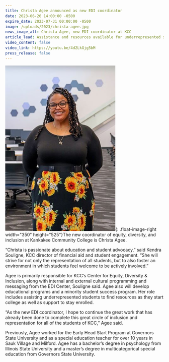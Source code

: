 ```yaml
---
title: Christa Agee announced as new EDI coordinator
date: 2023-06-26 14:00:00 -0500
expire_date: 2023-07-31 00:00:00 -0500
image: /uploads/2023/christa-agee.jpg
news_image_alt: Christa Agee, new EDI coordinator at KCC
article_lead: Assistance and resources available for underrepresented students
video_content: false
video_link: https://youtu.be/4d2LkGjg5bM
press_release: false
---
```

![Christa Agee](/uploads/2023/christa-agee-2.jpg "Christa Agee"){: .float-image-right width="350" height="525"}The new coordinator of equity, diversity, and inclusion at Kankakee Community College is Christa Agee.

“Christa is passionate about education and student advocacy,” said Kendra Souligne, KCC director of financial aid and student engagement. “She will strive for not only the representation of all students, but to also foster an environment in which students feel welcome to be actively involved.”

Agee is primarily responsible for KCC’s Center for Equity, Diversity & Inclusion, along with internal and external cultural programming and messaging from the EDI Center, Souligne said. Agee also will develop educational programs and a minority student success program. Her role includes assisting underrepresented students to find resources as they start college as well as support to stay enrolled.

“As the new EDI coordinator, I hope to continue the great work that has already been done to complete this great circle of inclusion and representation for all of the students of KCC,” Agee said.

Previously, Agee worked for the Early Head Start Program at Governors State University and as a special education teacher for over 10 years in Sauk Village and Milford. Agee has a bachelor’s degree in psychology from Illinois State University and a master’s degree in multicategorical special education from Governors State University.